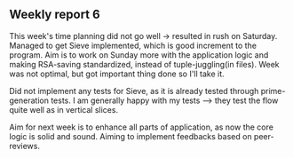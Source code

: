 ## Weekly report 6

This week's time planning did not go well -> resulted in rush on Saturday. Managed to get Sieve implemented, which is good increment to the program.
Aim is to work on Sunday more with the application logic and making RSA-saving standardized, instead of tuple-juggling(in files).
Week was not optimal, but got important thing done so I'll take it.

Did not implement any tests for Sieve, as it is already tested through prime-generation tests. I am generally happy with my tests --> they test the flow quite well as in vertical slices.

Aim for next week is to enhance all parts of application, as now the core logic is solid and sound. Aiming to implement feedbacks based on peer-reviews.